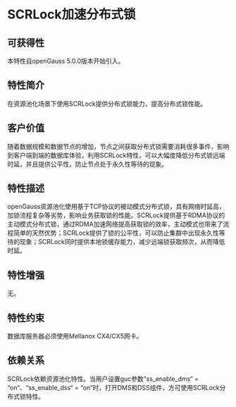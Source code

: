 # SCRLock加速分布式锁

## 可获得性

本特性自openGauss 5.0.0版本开始引入。

## 特性简介

在资源池化场景下使用SCRLock提供分布式锁能力，提高分布式锁性能。

## 客户价值

随着数据规模和数据节点的增加，节点之间获取分布式锁需要消耗很多事件，影响到客户端到端的数据库体验，利用SCRLock特性，可以大幅度降低分布式锁远端时延，并且提供公平性，防止节点处于永久性等待的现象。

## 特性描述

openGauss资源池化使用基于TCP协议的被动模式分布式锁，具有网络时延高，加锁流程复杂等劣势，影响业务获取锁的性能。SCRLock提供基于RDMA协议的主动模式分布式锁，通过RDMA加速网络提高获取锁的效率，主动模式也带来了流程简单的天然优势；SCRLock提供了锁的公平性，可以防止集群中出现永久性等待的现象；SCRLock同时提供本地锁缓存能力，减少远端锁获取频次，从而降低时延。

## 特性增强

无。

## 特性约束

数据库服务器必须使用Mellanox CX4/CX5网卡。

## 依赖关系

SCRLock依赖资源池化特性。当用户设置guc参数“ss\_enable\_dms“  =  “on“、“ss\_enable\_dss“  =  “on“时，打开DMS和DSS组件，方可使用SCRLock分布式锁特性。
